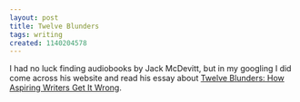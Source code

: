 ```yaml
---
layout: post
title: Twelve Blunders
tags: writing
created: 1140204578
---
```

I had no luck finding audiobooks by Jack McDevitt, but in my googling I did come across his website and read his essay about [Twelve Blunders: How Aspiring Writers Get It Wrong](http://www.sfwa.org/members/McDevitt/12Blunders.html).
